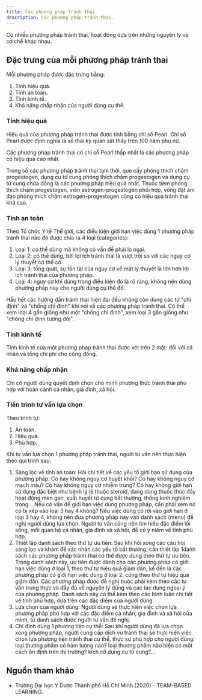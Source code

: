 ```yaml
---
title: Các phương pháp tránh thai
description: Các phương pháp tránh thai.
---
```


Có nhiều phương pháp tránh thai, hoạt động dựa trên những nguyên lý và cơ chế khác nhau.

## Đặc trưng của mỗi phương pháp tránh thai

Mỗi phương pháp được đặc trưng bằng:

1. Tính hiệu quả.
2. Tính an toàn.
3. Tính kinh tế.
4. Khả năng chấp nhận của người dùng cụ thể.

### Tính hiệu quả

Hiệu quả của phương pháp tránh thai được tính bằng chỉ số Pearl. Chỉ số Pearl được định nghĩa là số thai kỳ quan sát thấy trên 100 năm phụ nữ.

Các phương pháp tránh thai có chỉ số Pearl thấp nhất là các phương pháp có hiệu quả cao nhất.

Trong số các phương pháp tránh thai tạm thời, que cấy phóng thích chậm progestogen, dụng cụ tử cung phóng thích chậm progestogen và dụng cụ tử cung chứa đồng là các phương pháp hiệu quả nhất. Thuốc tiêm phóng thích chậm progestogen, viên estrogen-progestogen phối hợp, vòng đặt âm đạo phóng thích chậm estrogen-progestogen cũng có hiệu quả tránh thai khá cao.

### Tính an toàn

Theo Tổ chức Y tế Thế giới, các điều kiện giới hạn việc dùng 1 phương pháp tránh thai nào đó được chia ra 4
loại (categories):

1. Loại 1: có thể dùng mà không có vấn đề phải lo ngại.
2. Loại 2: có thể dùng, bởi lợi ích tránh thai là vượt trội so với các nguy cơ lý thuyết có thể có.
3. Loại 3: tổng quát, sự tồn tại của nguy cơ về mặt lý thuyết là lớn hơn lợi ích tránh thai của phương pháp.
4. Loại 4: nguy cơ khi dùng trong điều kiện đó là rõ ràng, không nên dùng phương pháp này cho người dùng cụ thể đó.

Hầu hết các hướng dẫn tránh thai hiện đại đều không còn dùng các từ "chỉ định" và "chống chỉ định" khi nói về các phương pháp tránh thai. Có thể xem loại 4 gần giống như một "chống chỉ định", xem loại 3 gần giống như "chống chỉ định tương đối". 

### Tính kinh tế

Tính kinh tế của một phương pháp tránh thai được xét trên 2 mặt: đối với cá nhân và tổng chi phí cho cộng đồng.

### Khả năng chấp nhận

Chỉ có người dùng quyết định chọn cho mình phương thức tránh thai phù hợp với hoàn cảnh cá nhân, gia đình, xã hội.

### Tiến trình tư vấn lựa chọn

Theo trình tự:

1. An toàn.
2. Hiệu quả.
3. Phù hợp.

Khi tư vấn lựa chọn 1 phương pháp tránh thai, người tư vấn nên thực hiện theo qui trình sau:

1. Sàng lọc về tính an toàn: Hỏi chi tiết về các yếu tố giới hạn sử dụng của phương pháp: Có hay không nguy cơ huyết khối? Có hay không nguy cơ mạch máu? Có hay không nguy cơ nhiễm trùng? Có hay không giới hạn sử dụng đặc biệt như bệnh lý lệ thuộc steroid, đang dùng thuốc thúc đẩy hoạt động men gan, xuất huyết tử cung bất thường, thống kinh nghiêm trọng... Nếu có vấn đề giới hạn việc dùng phương pháp, cần phải xem nó có bị xếp vào loại 3 hay 4 không? Nếu việc dùng có rơi vào giới hạn ở loại 3 hay 4, không nên đưa phương pháp này vào danh sách (menu) đề nghị người dùng lựa chọn. Người tư vấn cũng nên tìm hiểu đặc điểm lối sống, mối quan hệ cá nhân, gia đình và xã hội, để có ý niệm về tính phù hợp.
2. Thiết lập danh sách theo thứ tự ưu tiên: Sau khi hỏi xong các câu hỏi sàng lọc và khám để xác nhận các yếu tố bất thường, cần thiết lập 1danh sách các phương pháp tránh thai có thể được dùng theo thứ tự ưu tiên. Trong danh sách này, ưu tiên được dành cho các phương pháp có giới hạn việc dùng ở loại 1, theo thứ tự hiệu quả giảm dần, kế đến là các phương pháp có giới hạn việc dùng ở loại 2, cũng theo thứ tự hiệu quả giảm dần. Các phương pháp được đề nghị buộc phải kèm theo các tư vấn trung thực và đầy đủ về nguyên lý dùng và các tác dụng ngoại ý của phương pháp. Danh sách này có thể kèm theo các bình luận chi tiết về tính phù hợp, dựa trên các đặc điểm của người dùng.
3. Lựa chọn của người dùng: Người dùng sẽ thực hiện việc chọn lựa phương pháp phù hợp với các đặc điểm cá nhân, gia đình và xã hội của mình, từ danh sách được người tư vấn đề nghị.
4. Chỉ định dùng 1 phương tiện cụ thể: Sau khi người dùng đã lựa chọn xong phương pháp, người cung cấp dịch vụ tránh thai sẽ thực hiện việc chọn lựa phương tiện tránh thai cụ thể, thực sự phù hợp cho người dùng: loại thương phẩm có hàm lượng nào? loại thương phẩm nào hiện có một cách ổn định trên thị trường? kích cỡ dụng cụ tử cung?...

## Nguồn tham khảo

- Trường Đại học Y Dược Thành phố Hồ Chí Minh (2020) - TEAM-BASED LEARNING.
